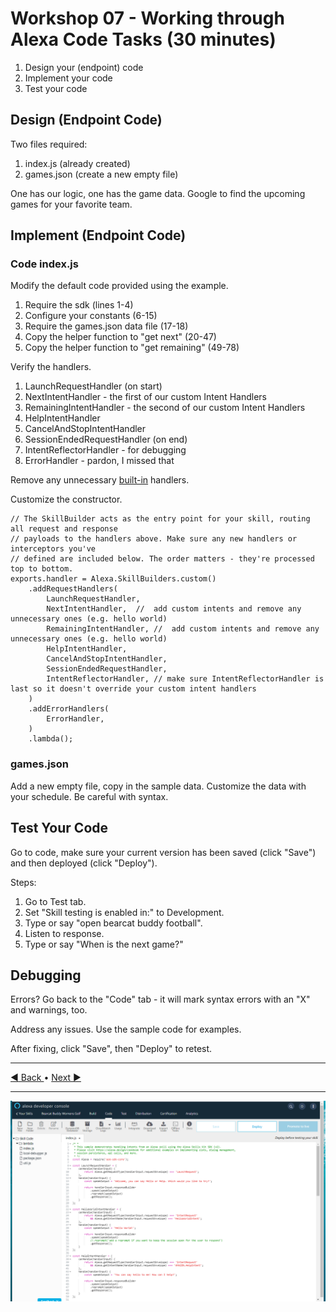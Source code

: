 # Workshop 07 - Working through Alexa Code Tasks (30 minutes)

1. Design your (endpoint) code
2. Implement your code
3. Test your code

## Design (Endpoint Code)

Two files required:

1. index.js (already created)
2. games.json (create a new empty file)

One has our logic, one has the game data. Google to find the upcoming games for your favorite team.

## Implement (Endpoint Code)

### Code index.js

Modify the default code provided using the example.

1. Require the sdk (lines 1-4)
2. Configure your constants (6-15)
3. Require the games.json data file (17-18)
4. Copy the helper function to "get next" (20-47)
5. Copy the helper function to "get remaining" (49-78)

Verify the handlers.

1. LaunchRequestHandler (on start)
2. NextIntentHandler - the first of our custom Intent Handlers
3. RemainingIntentHandler - the second of our custom Intent Handlers
4. HelpIntentHandler
5. CancelAndStopIntentHandler
6. SessionEndedRequestHandler (on end)
7. IntentReflectorHandler - for debugging
8. ErrorHandler - pardon, I missed that

Remove any unnecessary [built-in](https://developer.amazon.com/en-US/docs/alexa/custom-skills/standard-built-in-intents.html) handlers.

Customize the constructor.

```Node
// The SkillBuilder acts as the entry point for your skill, routing all request and response
// payloads to the handlers above. Make sure any new handlers or interceptors you've
// defined are included below. The order matters - they're processed top to bottom.
exports.handler = Alexa.SkillBuilders.custom()
    .addRequestHandlers(
        LaunchRequestHandler,
        NextIntentHandler,  //  add custom intents and remove any unnecessary ones (e.g. hello world)
        RemainingIntentHandler, //  add custom intents and remove any unnecessary ones (e.g. hello world)
        HelpIntentHandler,
        CancelAndStopIntentHandler,
        SessionEndedRequestHandler,
        IntentReflectorHandler, // make sure IntentReflectorHandler is last so it doesn't override your custom intent handlers
    )
    .addErrorHandlers(
        ErrorHandler,
    )
    .lambda();
```

### games.json

Add a new empty file, copy in the sample data. Customize the data with your schedule. Be careful with syntax.

## Test Your Code 

Go to code, make sure your current version has been saved (click "Save") and then deployed (click "Deploy"). 

Steps:

1. Go to Test tab.
2. Set "Skill testing is enabled in:" to Development.
3. Type or say "open bearcat buddy football".
4. Listen to response.
5. Type or say "When is the next game?"

## Debugging

Errors?  Go back to the "Code" tab - it will mark syntax errors with an "X" and warnings, too. 

Address any issues. Use the sample code for examples.

After fixing, click "Save", then "Deploy" to retest. 

---

[:arrow_backward: Back ](./workshop-06.md) • [Next :arrow_forward:](./workshop-08.md)

---

![Alexa Developer Console - Host Code In Alexa](./images/alexa-developer-console-code-in-alexa.PNG)
